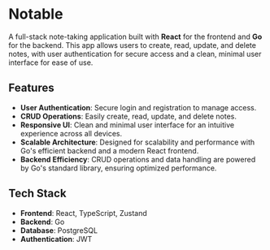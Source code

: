 # Notable

A full-stack note-taking application built with **React** for the frontend and **Go** for the backend. This app allows users to create, read, update, and delete notes, with user authentication for secure access and a clean, minimal user interface for ease of use.

## Features

- **User Authentication**: Secure login and registration to manage access.
- **CRUD Operations**: Easily create, read, update, and delete notes.
- **Responsive UI**: Clean and minimal user interface for an intuitive experience across all devices.
- **Scalable Architecture**: Designed for scalability and performance with Go's efficient backend and a modern React frontend.
- **Backend Efficiency**: CRUD operations and data handling are powered by Go's standard library, ensuring optimized performance.
  
## Tech Stack

- **Frontend**: React, TypeScript, Zustand
- **Backend**: Go
- **Database**: PostgreSQL
- **Authentication**: JWT
